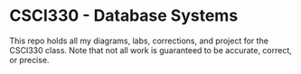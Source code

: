 # CSCI330 - Database Systems

This repo holds all my diagrams, labs, corrections, and project for the CSCI330 class. Note that not all work is guaranteed to be accurate, correct, or precise.